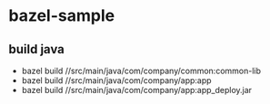 # bazel-sample
## build java
- bazel build //src/main/java/com/company/common:common-lib 
- bazel build //src/main/java/com/company/app:app  
- bazel build //src/main/java/com/company/app:app_deploy.jar